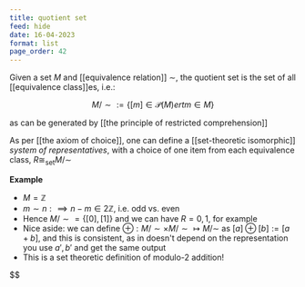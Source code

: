 ```yaml
---
title: quotient set
feed: hide
date: 16-04-2023
format: list
page_order: 42
---
```



Given a set $M$ and [[equivalence relation]] $\sim$, the quotient set is the set of all [[equivalence class]]es, i.e.: 

$$M/\sim := \{[m] \in \mathcal P(M) ert m\in M\}$$

as can be generated by [[the principle of restricted comprehension]]

As per [[the axiom of choice]], one can define a [[set-theoretic isomorphic]] *system of representatives*, with a choice of one item from each equivalence class, $R\cong_\text{set}M/\sim$

**Example**
- $M = \mathbb Z$
- $m\sim n:\implies n-m\in 2\mathbb Z$, i.e. odd vs. even
- Hence $M/\sim = \{[0], [1]\}$ and we can have $R = {0, 1}$, for example
- Nice aside: we can define  $\oplus: M/\sim \times M/\sim \mapsto M/\sim$ as $[a]\oplus[b] := [a+b]$, and this is consistent, as in doesn't depend on the representation you use $a', b'$ and get the same output
- This is a set theoretic definition of modulo-2 addition!


$$